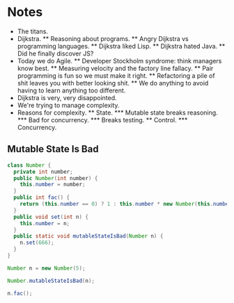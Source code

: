 # Notes

* The titans.
* Dijkstra.
** Reasoning about programs.
** Angry Dijkstra vs programming languages.
** Dijkstra liked Lisp.
** Dijkstra hated Java.
** Did he finally discover JS?
* Today we do Agile.
** Developer Stockholm syndrome: think managers know best.
** Measuring velocity and the factory line fallacy.
** Pair programming is fun so we must make it right.
** Refactoring a pile of shit leaves you with better looking shit.
** We do anything to avoid having to learn anything too different.
* Dijkstra is very, very disappointed.
* We're trying to manage complexity.
* Reasons for complexity.
** State.
*** Mutable state breaks reasoning.
*** Bad for concurrency.
*** Breaks testing.
** Control.
*** Concurrency.


## Mutable State Is Bad

```java
class Number {
  private int number;
  public Number(int number) {
    this.number = number;
  }
  public int fac() {
    return (this.number == 0) ? 1 : this.number * new Number(this.number-1).fac();
  }
  public void set(int n) {
    this.number = n;
  }
  public static void mutableStateIsBad(Number n) {
    n.set(666);
  }
}

Number n = new Number(5);

Number.mutableStateIsBad(n);

n.fac();
```
